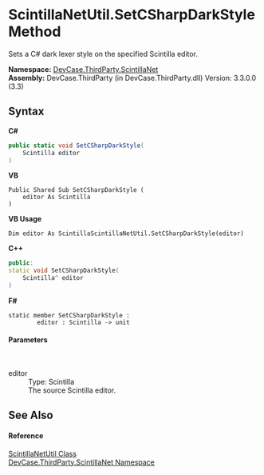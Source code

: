 # ScintillaNetUtil.SetCSharpDarkStyle Method 
 

Sets a C# dark lexer style on the specified Scintilla editor.

**Namespace:**&nbsp;<a href="N_DevCase_ThirdParty_ScintillaNet">DevCase.ThirdParty.ScintillaNet</a><br />**Assembly:**&nbsp;DevCase.ThirdParty (in DevCase.ThirdParty.dll) Version: 3.3.0.0 (3.3)

## Syntax

**C#**<br />
``` C#
public static void SetCSharpDarkStyle(
	Scintilla editor
)
```

**VB**<br />
``` VB
Public Shared Sub SetCSharpDarkStyle ( 
	editor As Scintilla
)
```

**VB Usage**<br />
``` VB Usage
Dim editor As ScintillaScintillaNetUtil.SetCSharpDarkStyle(editor)
```

**C++**<br />
``` C++
public:
static void SetCSharpDarkStyle(
	Scintilla^ editor
)
```

**F#**<br />
``` F#
static member SetCSharpDarkStyle : 
        editor : Scintilla -> unit 

```


#### Parameters
&nbsp;<dl><dt>editor</dt><dd>Type: Scintilla<br />The source Scintilla editor.</dd></dl>

## See Also


#### Reference
<a href="T_DevCase_ThirdParty_ScintillaNet_ScintillaNetUtil">ScintillaNetUtil Class</a><br /><a href="N_DevCase_ThirdParty_ScintillaNet">DevCase.ThirdParty.ScintillaNet Namespace</a><br />